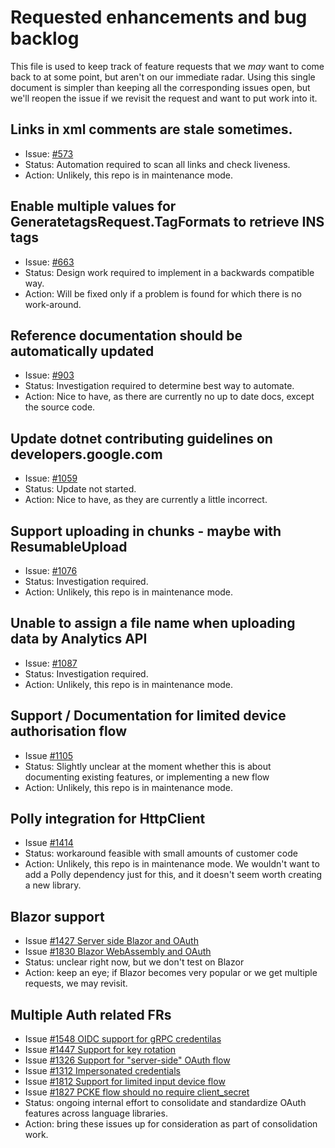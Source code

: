 # Requested enhancements and bug backlog

This file is used to keep track of feature requests that we *may*
want to come back to at some point, but aren't on our immediate
radar. Using this single document is simpler than keeping all the
corresponding issues open, but we'll reopen the issue if we revisit
the request and want to put work into it.

## Links in xml comments are stale sometimes.

- Issue: [#573](https://github.com/googleapis/google-api-dotnet-client/issues/573)
- Status: Automation required to scan all links and check liveness.
- Action: Unlikely, this repo is in maintenance mode.

## Enable multiple values for GeneratetagsRequest.TagFormats to retrieve INS tags

- Issue: [#663](https://github.com/googleapis/google-api-dotnet-client/issues/663)
- Status: Design work required to implement in a backwards compatible way.
- Action: Will be fixed only if a problem is found for which there is no work-around.

## Reference documentation should be automatically updated

- Issue: [#903](https://github.com/googleapis/google-api-dotnet-client/issues/903)
- Status: Investigation required to determine best way to automate.
- Action: Nice to have, as there are currently no up to date docs, except the source code.

## Update dotnet contributing guidelines on developers.google.com

- Issue: [#1059](https://github.com/googleapis/google-api-dotnet-client/issues/1059)
- Status: Update not started.
- Action: Nice to have, as they are currently a little incorrect.

## Support uploading in chunks - maybe with ResumableUpload

- Issue: [#1076](https://github.com/googleapis/google-api-dotnet-client/issues/1076)
- Status: Investigation required.
- Action: Unlikely, this repo is in maintenance mode.

## Unable to assign a file name when uploading data by Analytics API

- Issue: [#1087](https://github.com/googleapis/google-api-dotnet-client/issues/1087)
- Status: Investigation required.
- Action: Unlikely, this repo is in maintenance mode.

## Support / Documentation for limited device authorisation flow

- Issue [#1105](https://github.com/googleapis/google-api-dotnet-client/issues/1105)
- Status: Slightly unclear at the moment whether this is about
  documenting existing features, or implementing a new flow
- Action: Unlikely, this repo is in maintenance mode.

## Polly integration for HttpClient

- Issue [#1414](https://github.com/googleapis/google-api-dotnet-client/issues/1414)
- Status: workaround feasible with small amounts of customer code
- Action: Unlikely, this repo is in maintenance mode. We wouldn't
  want to add a Polly dependency just for this, and it doesn't seem
  worth creating a new library.

## Blazor support

- Issue [#1427 Server side Blazor and OAuth](https://github.com/googleapis/google-api-dotnet-client/issues/1427)
- Issue [#1830 Blazor WebAssembly and OAuth](https://github.com/googleapis/google-api-dotnet-client/issues/1830)
- Status: unclear right now, but we don't test on Blazor
- Action: keep an eye; if Blazor becomes very popular or we get multiple requests, we may revisit.

## Multiple Auth related FRs

- Issue [#1548 OIDC support for gRPC credentilas](https://github.com/googleapis/google-api-dotnet-client/issues/1548)
- Issue [#1447 Support for key rotation](https://github.com/googleapis/google-api-dotnet-client/issues/1447)
- Issue [#1326 Support for "server-side" OAuth flow](https://github.com/googleapis/google-api-dotnet-client/issues/1326)
- Issue [#1312 Impersonated credentials](https://github.com/googleapis/google-api-dotnet-client/issues/1312)
- Issue [#1812 Support for limited input device flow](https://github.com/googleapis/google-api-dotnet-client/issues/1812)
- Issue [#1827 PCKE flow should no require client_secret](https://github.com/googleapis/google-api-dotnet-client/issues/1827)
- Status: ongoing internal effort to consolidate and standardize OAuth features across language libraries.
- Action: bring these issues up for consideration as part of consolidation work.
